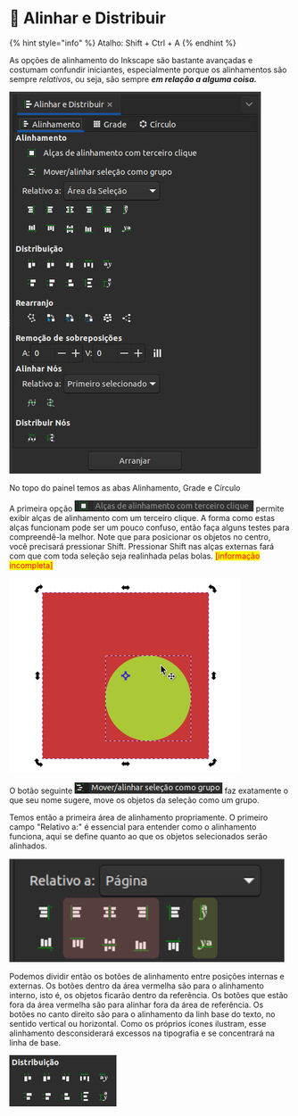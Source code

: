 # 🔴 Alinhar e Distribuir

{% hint style="info" %}
Atalho: Shift + Ctrl + A
{% endhint %}

As opções de alinhamento do Inkscape são bastante avançadas e costumam confundir iniciantes, especialmente porque os alinhamentos são sempre _relativos_, ou seja, são sempre _**em relação a alguma coisa.**_

![](<../.gitbook/assets/image (8).png>)

No topo do painel temos as abas Alinhamento, Grade e Círculo&#x20;

A primeira opção ![](<../.gitbook/assets/image (21).png>) permite exibir alças de alinhamento com um terceiro clique. A forma como estas alças funcionam pode ser um pouco confuso, então faça alguns testes para compreendê-la melhor. Note que para posicionar os objetos no centro, você precisará pressionar Shift. Pressionar Shift nas alças externas fará com que com toda seleção seja realinhada pelas bolas. <mark style="color:red;">\[informação incompleta]</mark>

![](<../.gitbook/assets/Peek 21-07-2022 01-52.gif>)

O botão seguinte ![](<../.gitbook/assets/image (2).png>) faz exatamente o que seu nome sugere, move os objetos da seleção como um grupo.

Temos então a primeira área de alinhamento propriamente. O primeiro campo "Relativo a:" é essencial para entender como o alinhamento funciona, aqui se define quanto ao que os objetos selecionados serão alinhados.&#x20;

![](<../.gitbook/assets/image (59).png>)

Podemos dividir então os botões de alinhamento entre posições internas e externas. Os botões dentro da área vermelha são para o alinhamento interno, isto é, os objetos ficarão dentro da referência. Os botões que estão fora da área vermelha são para alinhar fora da área de referência. Os botões no canto direito são para o alinhamento da linh base do texto, no sentido vertical ou horizontal. Como os próprios ícones ilustram, esse alinhamento desconsiderará excessos na tipografia e se concentrará na linha de base.

![](<../.gitbook/assets/image (3).png>)

